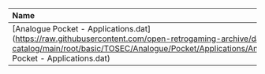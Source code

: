 |Name|Size|
|:---|---:|
|[Analogue Pocket - Applications.dat](https://raw.githubusercontent.com/open-retrogaming-archive/dat-catalog/main/root/basic/TOSEC/Analogue/Pocket/Applications/Analogue Pocket - Applications.dat)|2201|
